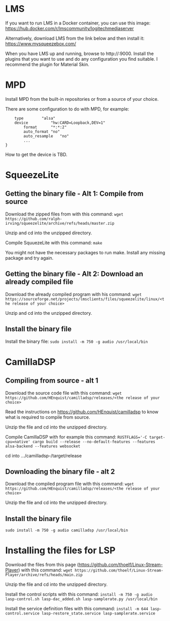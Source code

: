 # LMS
If you want to run LMS in a Docker container, you can use this image:<br/>https://hub.docker.com/r/lmscommunity/logitechmediaserver

Alternatively, download LMS from the link below and then install it:<br/>https://www.mysqueezebox.com/

When you have LMS up and running, browse to http://<IP address>:9000. Install the plugins that you want to use and do any configuration you find suitable. I recommend the plugin for Material Skin.

# MPD
Install MPD from the built-in repositories or from a source of your choice.

There are some configuration to do with MPD, for example:<br/>
```audio_output {
	type		"alsa"
	device          "hw:CARD=Loopback,DEV=1"
        format		"*:*:2"
        auto_format	"no"
        auto_resample	"no"
        ...
}
```

How to get the device is TBD.

# SqueezeLite
## Getting the binary file - Alt 1: Compile from source
Download the zipped files from with this command:  ```wget https://github.com/ralph-irving/squeezelite/archive/refs/heads/master.zip```

Unzip and cd into the unzipped directory.

Compile SquuezeLite with this command:
```make```

You might not have the necessary packages to run make. Install any missing package and try again.

## Getting the binary file - Alt 2: Download an already compiled file
Download the already compiled program with his command:
```wget https://sourceforge.net/projects/lmsclients/files/squeezelite/linux/<the release of your choice>```

Unzip and cd into the unzipped directory.

## Install the binary file
Install the binary file:
```sudo install -m 750 -g audio /usr/local/bin```

# CamillaDSP
## Compiling from source - alt 1
Download the source code file with this command:
```wget https://github.com/HEnquist/camilladsp/releases/<the release of your choice>```

Read the instructions on https://github.com/HEnquist/camilladsp to know what is required to compile from source.

Unzip the file and cd into the unzipped directory.

Compile CamillaDSP with for example this command:
```RUSTFLAGS='-C target-cpu=native' cargo build --release --no-default-features --features alsa-backend --features websocket```

cd into .../camilladsp-<version number>/target/release

## Downloading the binary file - alt 2
Download the compiled program file with this command:
```wget https://github.com/HEnquist/camilladsp/releases/<the release of your choice>```

Unzip the file and cd into the unzipped directory.

## Install the binary file
```sudo install -m 750 -g audio camilladsp /usr/local/bin```

# Installing the files for LSP
Download the files from this page (https://github.com/thoelf/Linux-Stream-Player) with this command:
```wget https://github.com/thoelf/Linux-Stream-Player/archive/refs/heads/main.zip```

Unzip the file and cd into the unzipped directory.

Install the control scripts with this command:
```install -m 750 -g audio lasp-control.sh lasp-dac_added.sh lasp-samplerate.py /usr/local/bin```

Install the service definition files with this command:
```install -m 644 lasp-control.service lasp-restore_state.service lasp-samplerate.service```

